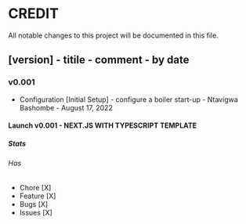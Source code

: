 # CREDIT

All notable changes to this project will be documented in this file.

## [version] - titile - comment - by date

### v0.001

- Configuration [Initial Setup] - configure a boiler start-up - Ntavigwa Bashombe - August 17, 2022

#### Launch v0.001 - NEXT.JS WITH TYPESCRIPT TEMPLATE

##### Stats

###### Has

- Chore [X]
- Feature [X]
- Bugs [X]
- Issues [X]

